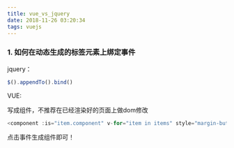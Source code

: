 ```yaml
---
title: vue_vs_jquery
date: 2018-11-26 03:20:34
tags: vuejs
---
```


### 1. 如何在动态生成的标签元素上绑定事件

jquery：

```js
$().appendTo().bind()
```

VUE:

写成组件，不推荐在已经渲染好的页面上做dom修改

```js
<component :is="item.component" v-for="item in items" style="margin-button: 10px;" @rainData="rainData"></component>
```

点击事件生成组件即可！